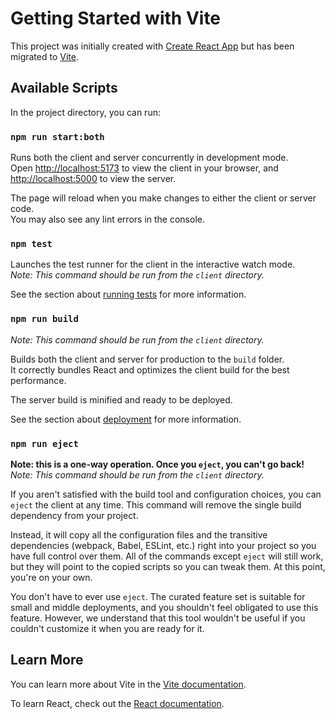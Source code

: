 # Getting Started with Vite

This project was initially created with [Create React App](https://github.com/facebook/create-react-app) but has been migrated to [Vite](https://vitejs.dev/).

## Available Scripts

In the project directory, you can run:

### `npm run start:both`

Runs both the client and server concurrently in development mode.\
Open [http://localhost:5173](http://localhost:5173) to view the client in your browser, and [http://localhost:5000](http://localhost:5000) to view the server.

The page will reload when you make changes to either the client or server code.\
You may also see any lint errors in the console.

### `npm test`

Launches the test runner for the client in the interactive watch mode.\
*Note: This command should be run from the `client` directory.*

See the section about [running tests](https://facebook.github.io/create-react-app/docs/running-tests) for more information.

### `npm run build`

*Note: This command should be run from the `client` directory.*

Builds both the client and server for production to the `build` folder.\
It correctly bundles React and optimizes the client build for the best performance.

The server build is minified and ready to be deployed.

See the section about [deployment](https://facebook.github.io/create-react-app/docs/deployment) for more information.

### `npm run eject`

**Note: this is a one-way operation. Once you `eject`, you can't go back!**
*Note: This command should be run from the `client` directory.*

If you aren't satisfied with the build tool and configuration choices, you can `eject` the client at any time. This command will remove the single build dependency from your project.

Instead, it will copy all the configuration files and the transitive dependencies (webpack, Babel, ESLint, etc.) right into your project so you have full control over them. All of the commands except `eject` will still work, but they will point to the copied scripts so you can tweak them. At this point, you're on your own.

You don't have to ever use `eject`. The curated feature set is suitable for small and middle deployments, and you shouldn't feel obligated to use this feature. However, we understand that this tool wouldn't be useful if you couldn't customize it when you are ready for it.

## Learn More

You can learn more about Vite in the [Vite documentation](https://vitejs.dev/).

To learn React, check out the [React documentation](https://reactjs.org/).
